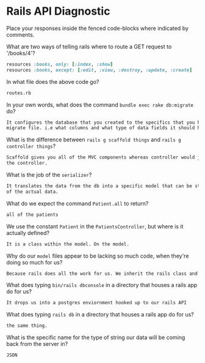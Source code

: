 # Rails API Diagnostic

Place your responses inside the fenced code-blocks where indicated by comments.


What are two ways of telling rails where to route a GET request to '/books/4'?

```rb
resources :books, only: [:index, :show]
resources :books, except: [:edit, :view, :destroy, :update, :create]
```

In what file does the above code go?

```md
routes.rb
```

In your own words, what does the command `bundle exec rake db:migrate` do?

```md
It configures the database that you created to the specifics that you hold in your
migrate file. i.e what columns and what type of data fields it should have.
```

What is the difference between `rails g scaffold things` and
`rails g controller things`?

```md
Scaffold gives you all of the MVC components whereas controller would just give you
the controller.
```

What is the job of the `serializer`?

```md
It translates the data from the db into a specific model that can be stored as a representation
of the actual data.
```

What do we expect the command `Patient.all` to return?

```md
all of the patients
```

We use the constant `Patient` in the `PatientsController`, but where is it
actually defined?

```md
It is a class within the model. On the model.
```

Why do our `model` files appear to be lacking so much code, when they're doing
so much for us?

```md
Because rails does all the work for us. We inherit the rails class and use the methods there.
```

What does typing `bin/rails dbconsole` in a directory that houses a rails app do for
us?

```md
It drops us into a postgres enviornment hooked up to our rails API
```

What does typing `rails db` in a directory that houses a rails app do for us?

```md
the same thing.
```

What is the specific name for the type of string our data will be coming back
from the server in?

```md
JSON
```
